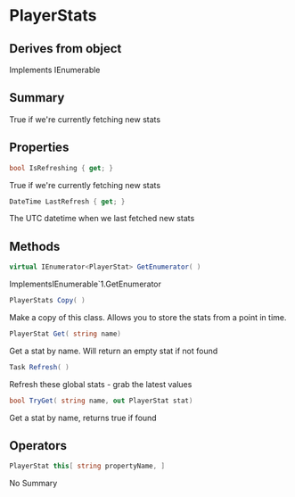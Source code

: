 # PlayerStats

## Derives from object
Implements IEnumerable<PlayerStat>

## Summary

True if we're currently fetching new stats
## Properties

```c#
bool IsRefreshing { get; } 
```
True if we're currently fetching new stats
```c#
DateTime LastRefresh { get; } 
```
The UTC datetime when we last fetched new stats
## Methods

```c#
virtual IEnumerator<PlayerStat> GetEnumerator( ) 
```
ImplementsIEnumerable`1.GetEnumerator
```c#
PlayerStats Copy( ) 
```
Make a copy of this class. Allows you to store the stats from a point in time.
```c#
PlayerStat Get( string name) 
```
Get a stat by name. Will return an empty stat if not found
```c#
Task Refresh( ) 
```
Refresh these global stats - grab the latest values
```c#
bool TryGet( string name, out PlayerStat stat) 
```
Get a stat by name, returns true if found
## Operators

```c#
PlayerStat this[ string propertyName, ] 
```
No Summary
